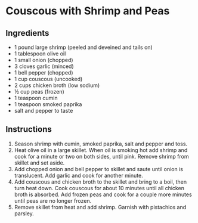 # Couscous with Shrimp and Peas

## Ingredients
- 1 pound large shrimp (peeled and deveined and tails on)
- 1 tablespoon olive oil
- 1 small onion (chopped)
- 3 cloves garlic (minced)
- 1 bell pepper (chopped)
- 1 cup couscous (uncooked)
- 2 cups chicken broth (low sodium)
- ½ cup peas (frozen)
- 1 teaspoon cumin
- 1 teaspoon smoked paprika
- salt and pepper to taste

## Instructions
1. Season shrimp with cumin, smoked paprika, salt and pepper and toss.
2. Heat olive oil in a large skillet. When oil is smoking hot add shrimp and cook for a minute or two on both sides, until pink. Remove shrimp from skillet and set aside.
3. Add chopped onion and bell pepper to skillet and saute until onion is translucent. Add garlic and cook for another minute.
4. Add couscous and chicken broth to the skillet and bring to a boil, then turn heat down. Cook couscous for about 10 minutes until all chicken broth is absorbed. Add frozen peas and cook for a couple more minutes until peas are no longer frozen.
5. Remove skillet from heat and add shrimp. Garnish with pistachios and parsley.
